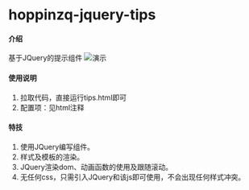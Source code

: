 # hoppinzq-jquery-tips

#### 介绍
基于JQuery的提示组件
![演示](https://images.gitee.com/uploads/images/2021/1012/111018_d512897f_5294558.gif "yRfxlDHCKK.gif")

#### 使用说明

1.  拉取代码，直接运行tips.html即可
2.  配置项：见html注释

#### 特技

1.  使用JQuery编写组件。
2.  样式及模板的渲染。
3.  JQuery渲染dom、动画函数的使用及跟随滚动。
4.  无任何css，只需引入JQuery和该js即可使用，不会出现任何样式冲突。
